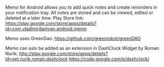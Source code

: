Memo for Android allows you to add quick notes and create reminders in your notification tray. All notes are stored and can be viewed, edited or deleted at a later time.
Play Store link: https://play.google.com/store/apps/details?id=com.vladimirdaniyan.android.memo

Memo uses GreenDao:
https://github.com/greenrobot/greenDAO

Memo can aslo be added as an extension in DashClock Widget by Roman Nurik:
http://play.google.com/store/apps/details?id=net.nurik.roman.dashclock
https://code.google.com/p/dashclock/